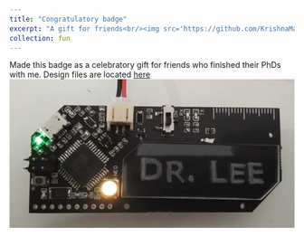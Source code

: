```yaml
---
title: "Congratulatory badge"
excerpt: "A gift for friends<br/><img src='https://github.com/KrishnaManaswiD/Badge/blob/main/files/frontAnimated.gif?raw=true'>"
collection: fun
---
```


Made this badge as a celebratory gift for friends who finished their PhDs with me. Design files are located [here](https://github.com/KrishnaManaswiD/Badge/)  
![The badge](https://github.com/KrishnaManaswiD/Badge/blob/main/files/frontAnimated.gif?raw=true)  
